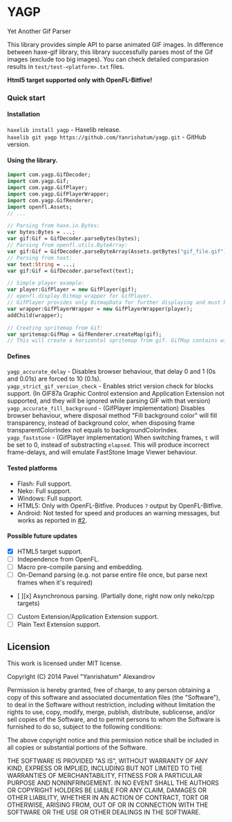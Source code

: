 YAGP
====

Yet Another Gif Parser

This library provides simple API to parse animated GIF images. In difference between haxe-gif library, this library successfully parses most of the Gif images (exclude too big images). You can check detailed comparasion results in `test/test-<platform>.txt` files.

__Html5 target supported only with OpenFL-Bitfive!__

### Quick start
#### Installation
`haxelib install yagp` - Haxelib release.  
`haxelib git yagp https://github.com/Yanrishatum/yagp.git` - GitHub version.
#### Using the library.
```haxe
import com.yagp.GifDecoder;
import com.yagp.Gif;
import com.yagp.GifPlayer;
import com.yagp.GifPlayerWrapper;
import com.yagp.GifRenderer;
import openfl.Assets;
// ...

// Parsing from haxe.io.Bytes:
var bytes:Bytes = ...;
var gif:Gif = GifDecoder.parseBytes(bytes);
// Parsing from openfl.utils.ByteArray:
var gif:Gif = GifDecoder.parseByteArray(Assets.getBytes("gif_file.gif"));
// Parsing from text:
var text:String = ...;
var gif:Gif = GifDecoder.parseText(text);

// Simple player example:
var player:GifPlayer = new GifPlayer(gif);
// openfl.display.Bitmap wrapper for GifPlayer.
// GifPlayer provides only BitmapData for further displaying and must be updated manually.
var wrapper:GifPlayerWrapper = new GifPlayerWrapper(player);
addChild(wrapper);

// Creating spritemap from Gif:
var spritemap:GifMap = GifRenderer.createMap(gif);
// This will create a horizontal spritemap from gif. GifMap contains width/height of single frame, delays for every frame and spritemap data.
```
#### Defines
`yagp_accurate_delay` - Disables browser behaviour, that delay 0 and 1 (0s and 0.01s) are forced to 10 (0.1s).  
`yagp_strict_gif_version_check` - Enables strict version check for blocks support. (In GIF87a Graphic Control extension and Application Extension not supported, and they will be ignored while parsing GIF with that version)  
`yagp_accurate_fill_background` - (GifPlayer implementation) Disables browser behaviour, where disposal method "Fill background color" will fill transparency, instead of background color, when disposing frame transparentColorIndex not equals to backgroundColorIndex.  
`yagp_faststone` - (GifPlayer implementation) When switching frames, `t` will be set to 0, instead of substracting `elapsed`. This will produce incorrect frame-delays, and will emulate FastStone Image Viewer behaviour.
#### Tested platforms
* Flash: Full support.
* Neko: Full support.
* Windows: Full support.
* HTML5: Only with OpenFL-Bitfive. Produces `?` output by OpenFL-Bitfive.
* Android: Not tested for speed and produces an warning messages, but works as reported in [#2](http://github.com/Yanrishatum/yagp/issues/2).

#### Possible future updates
- [x] HTML5 target support.
- [ ] Independence from OpenFL.
- [ ] Macro pre-compile parsing and embedding.
- [ ] On-Demand parsing (e.g. not parse entire file once, but parse next frames when it's required)
- [ ][x] Asynchronous parsing. (Partially done, right now only neko/cpp targets)
- [ ] Custom Extension/Application Extension support.
- [ ] Plain Text Extension support.

## Licension
This work is licensed under MIT license.

Copyright (C) 2014 Pavel "Yanrishatum" Alexandrov

Permission is hereby granted, free of charge, to any person obtaining a copy of this software and associated documentation files (the "Software"), to deal in the Software without restriction, including without limitation the rights to use, copy, modify, merge, publish, distribute, sublicense, and/or sell copies of the Software, and to permit persons to whom the Software is furnished to do so, subject to the following conditions:

The above copyright notice and this permission notice shall be included in all copies or substantial portions of the Software.

THE SOFTWARE IS PROVIDED "AS IS", WITHOUT WARRANTY OF ANY KIND, EXPRESS OR IMPLIED, INCLUDING BUT NOT LIMITED TO THE WARRANTIES OF MERCHANTABILITY, FITNESS FOR A PARTICULAR PURPOSE AND NONINFRINGEMENT. IN NO EVENT SHALL THE AUTHORS OR COPYRIGHT HOLDERS BE LIABLE FOR ANY CLAIM, DAMAGES OR OTHER LIABILITY, WHETHER IN AN ACTION OF CONTRACT, TORT OR OTHERWISE, ARISING FROM, OUT OF OR IN CONNECTION WITH THE SOFTWARE OR THE USE OR OTHER DEALINGS IN THE SOFTWARE.
